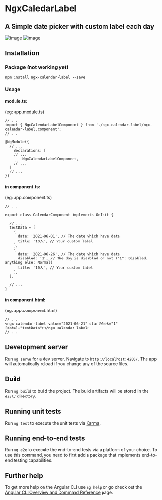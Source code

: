 # NgxCaledarLabel
## A Simple date picker with custom label each day
![image](https://user-images.githubusercontent.com/6007508/123023503-adbf8e00-d401-11eb-8171-c7af23c9fa13.png)
![image](https://user-images.githubusercontent.com/6007508/123023313-60dbb780-d401-11eb-9c54-1e2b22fcfb4f.png)

## Installation
### Package (not working yet)
`npm install ngx-calendar-label --save`

### Usage

#### module.ts:
(eg: app.module.ts)

~~~
// ...
import { NgxCalendarLabelComponent } from './ngx-calendar-label/ngx-calendar-label.component';
// ...

@NgModule({
  // ...
	declarations: [
    // ...
		NgxCalendarLabelComponent,
    // ...
  ]
  // ...
})
~~~


#### in component.ts:
(eg: app.component.ts)
~~~
// ...

export class CalendarComponent implements OnInit {
  
  // ...
  testData = [
    {
      date: '2021-06-01', // The date which have data
      title: '10人', // Your custom label
    },
    {
      date: '2021-06-26', // The date which have data
      disabled: '1', // The day is disabled or not ("1": Disabled, anything else: Normal)
      title: '10人', // Your custom label
    },
  ];

  // ...
}
~~~

#### in component.html:
(eg: app.component.html)
~~~
// ...
<ngx-calendar-label value="2021-06-21" startWeek="1" [data]="testData"></ngx-calendar-label>
// ...
~~~

## Development server

Run `ng serve` for a dev server. Navigate to `http://localhost:4200/`. The app will automatically reload if you change any of the source files.

## Build

Run `ng build` to build the project. The build artifacts will be stored in the `dist/` directory.

## Running unit tests

Run `ng test` to execute the unit tests via [Karma](https://karma-runner.github.io).

## Running end-to-end tests

Run `ng e2e` to execute the end-to-end tests via a platform of your choice. To use this command, you need to first add a package that implements end-to-end testing capabilities.

## Further help

To get more help on the Angular CLI use `ng help` or go check out the [Angular CLI Overview and Command Reference](https://angular.io/cli) page.
